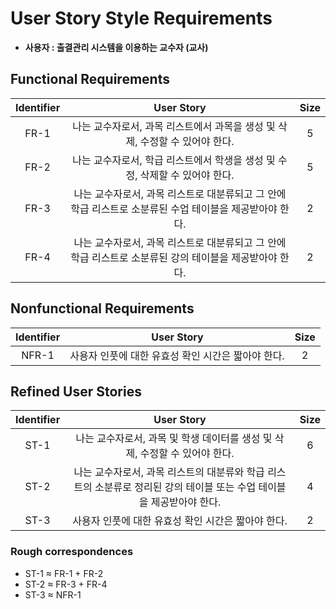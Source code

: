 # User Story Style Requirements

* **사용자 : 출결관리 시스템을 이용하는 교수자 (교사)**

## Functional Requirements

|Identifier|User Story|Size|
|:--:|:--:|:--:|
|FR-1|나는 교수자로서, 과목 리스트에서 과목을 생성 및 삭제, 수정할 수 있어야 한다.|5|
|FR-2|나는 교수자로서, 학급 리스트에서 학생을 생성 및 수정, 삭제할 수 있어야 한다.|5|
|FR-3|나는 교수자로서, 과목 리스트로 대분류되고 그 안에 학급 리스트로 소분류된 수업 테이블을 제공받아야 한다.|2|
|FR-4|나는 교수자로서, 과목 리스트로 대분류되고 그 안에 학급 리스트로 소분류된 강의 테이블을 제공받아야 한다.|2|

## Nonfunctional Requirements

|Identifier|User Story|Size|
|:--:|:--:|:--:|
|NFR-1|사용자 인풋에 대한 유효성 확인 시간은 짧아야 한다.|2|

## Refined User Stories

|Identifier|User Story|Size|
|:--:|:--:|:--:|
|ST-1|나는 교수자로서, 과목 및 학생 데이터를 생성 및 삭제, 수정할 수 있어야 한다.|6|
|ST-2|나는 교수자로서, 과목 리스트의 대분류와 학급 리스트의 소분류로 정리된 강의 테이블 또는 수업 테이블을 제공받아야 한다.|4|
|ST-3|사용자 인풋에 대한 유효성 확인 시간은 짧아야 한다.|2|

### Rough correspondences

* ST-1 ≈ FR-1 + FR-2
* ST-2 ≈ FR-3 + FR-4
* ST-3 ≈ NFR-1
